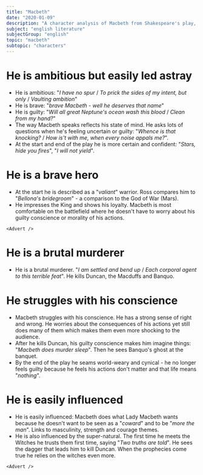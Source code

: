 ```yaml
---
title: "Macbeth"
date: "2020-01-09"
description: "A character analysis of Macbeth from Shakespeare's play, Macbeth."
subject: "english literature"
subjectGroup: "english"
topic: "macbeth"
subtopic: "characters"
---
```


# He is ambitious but easily led astray

- He is ambitious: "_I have no spur_ / _To prick the sides of my intent, but only_ / _Vaulting ambition_"
- He is brave: "_brave Macbeth - well he deserves that name_"
- He is guilty: "_Will all great Neptune's ocean wash this blood_ / _Clean from my hand?_"
- The way Macbeth speaks reflects his state of mind. He asks lots of questions when he's feeling uncertain or guilty: "_Whence is that knocking?_ / _How is't with me, when every noise appals me?_".
- At the start and end of the play he is more certain and confident: "_Stars, hide you fires_", "_I will not yield_".

# He is a brave hero

- At the start he is described as a "_valiant_" warrior. Ross compares him to "_Bellona's bridegroom_" - a comparison to the God of War (Mars).
- He impresses the King and shows his loyalty. Macbeth is most comfortable on the battlefield where he doesn't have to worry about his guilty conscience or morality of his actions.

```react
<Advert />
```

# He is a brutal murderer

- He is a brutal murderer. "_I am settled and bend up_ / _Each corporal agent to this terrible feat_". He kills Duncan, the Macduffs and Banquo.

# He struggles with his conscience

- Macbeth struggles with his conscience. He has a strong sense of right and wrong. He worries about the consequences of his actions yet still does many of them which makes them even more shocking to the audience.
- After he kills Duncan, his guilty conscience makes him imagine things: "_Macbeth does murder sleep_". Then he sees Banquo's ghost at the banquet.
- By the end of the play he seams world-weary and cynical - he no longer feels guilty because he feels his actions don't matter and that life means "_nothing_".

# He is easily influenced

- He is easily influenced: Macbeth does what Lady Macbeth wants because he doesn't want to be seen as a "_coward_" and to be "_more the man_". Links to masculinity, strength and courage themes.
- He is also influenced by the super-natural. The first time he meets the Witches he trusts them first time, saying "_Two truths are told_". He sees the dagger that leads him to kill Duncan. When the prophecies come true he relies on the witches even more.

```react
<Advert />
```
